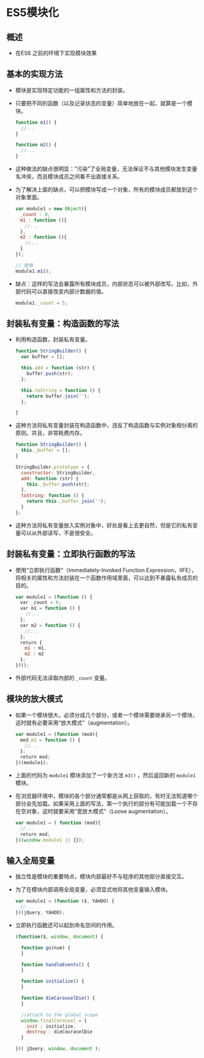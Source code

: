 # ES5模块化

## 概述

*   在ES6 之前的环境下实现模块效果

## 基本的实现方法

*   模块是实现特定功能的一组属性和方法的封装。

*   只要把不同的函数（以及记录状态的变量）简单地放在一起，就算是一个模块。

    ```javascript
    function m1() {
      //...
    }

    function m2() {
      //...
    }
    ```

*   这种做法的缺点很明显：”污染”了全局变量，无法保证不与其他模块发生变量名冲突，而且模块成员之间看不出直接关系。

*   为了解决上面的缺点，可以把模块写成一个对象，所有的模块成员都放到这个对象里面。

    ```javascript
    var module1 = new Object({
    　_count : 0,
    　m1 : function (){
    　　//...
    　},
    　m2 : function (){
      　//...
    　}
    });
    ```

    ```javascript
    // 使用
    module1.m1();
    ```

*   缺点：这样的写法会暴露所有模块成员，内部状态可以被外部改写。比如，外部代码可以直接改变内部计数器的值。

    ```javascript
    module1._count = 5;
    ```

## 封装私有变量：构造函数的写法

*   利用构造函数，封装私有变量。

    ```javascript
    function StringBuilder() {
      var buffer = [];

      this.add = function (str) {
        buffer.push(str);
      };

      this.toString = function () {
        return buffer.join('');
      };

    }
    ```

*   这种方法将私有变量封装在构造函数中，违反了构造函数与实例对象相分离的原则。并且，非常耗费内存。

    ```javascript
    function StringBuilder() {
      this._buffer = [];
    }

    StringBuilder.prototype = {
      constructor: StringBuilder,
      add: function (str) {
        this._buffer.push(str);
      },
      toString: function () {
        return this._buffer.join('');
      }
    };
    ```

*   这种方法将私有变量放入实例对象中，好处是看上去更自然，但是它的私有变量可以从外部读写，不是很安全。

## 封装私有变量：立即执行函数的写法

*   使用“立即执行函数”（Immediately-Invoked Function Expression，IIFE），将相关的属性和方法封装在一个函数作用域里面，可以达到不暴露私有成员的目的。

    ```javascript
    var module1 = (function () {
    　var _count = 0;
    　var m1 = function () {
    　  //...
    　};
    　var m2 = function () {
    　　//...
    　};
    　return {
    　　m1 : m1,
    　　m2 : m2
    　};
    })();
    ```

*   外部代码无法读取内部的 `_count` 变量。

## 模块的放大模式

*   如果一个模块很大，必须分成几个部分，或者一个模块需要继承另一个模块，这时就有必要采用“放大模式”（augmentation）。

    ```javascript
    var module1 = (function (mod){
    　mod.m3 = function () {
    　　//...
    　};
    　return mod;
    })(module1);
    ```

*   上面的代码为 `module1` 模块添加了一个新方法 `m3()` ，然后返回新的 `module1` 模块。

*   在浏览器环境中，模块的各个部分通常都是从网上获取的，有时无法知道哪个部分会先加载。如果采用上面的写法，第一个执行的部分有可能加载一个不存在空对象，这时就要采用”宽放大模式”（Loose augmentation）。

    ```javascript
    var module1 = ( function (mod){
    　//...
    　return mod;
    })(window.module1 || {});
    ```

## 输入全局变量

*   独立性是模块的重要特点，模块内部最好不与程序的其他部分直接交互。

*   为了在模块内部调用全局变量，必须显式地将其他变量输入模块。

    ```javascript
    var module1 = (function ($, YAHOO) {
    　//...
    })(jQuery, YAHOO);
    ```

*   立即执行函数还可以起到命名空间的作用。

    ```javascript
    (function($, window, document) {

      function go(num) {
      }

      function handleEvents() {
      }

      function initialize() {
      }

      function dieCarouselDie() {
      }

      //attach to the global scope
      window.finalCarousel = {
        init : initialize,
        destroy : dieCouraselDie
      }

    })( jQuery, window, document );
    ```
